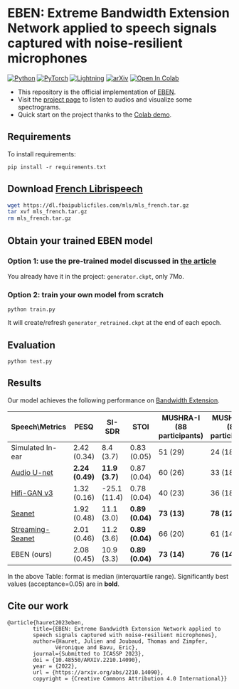 # EBEN: Extreme Bandwidth Extension Network applied to speech signals captured with noise-resilient microphones 

<a href="https://www.python.org/"><img alt="Python" src="https://img.shields.io/badge/-Python 3.8+-blue?style=for-the-badge&logo=python&logoColor=white"></a>
<a href="https://pytorch.org/get-started/locally/"><img alt="PyTorch" src="https://img.shields.io/badge/-PyTorch 1.10+-ee4c2c?style=for-the-badge&logo=pytorch&logoColor=white"></a>
<a href="https://pytorchlightning.ai/"><img alt="Lightning" src="https://img.shields.io/badge/-Lightning 1.5+-792ee5?style=for-the-badge&logo=pytorchlightning&logoColor=white"></a>
[![arXiv](https://img.shields.io/badge/arXiv-2210.14090-<COLOR>.svg)](https://arxiv.org/abs/2210.14090)
[![Open In Colab](https://colab.research.google.com/assets/colab-badge.svg)](https://colab.research.google.com/github/jhauret/eben/blob/main/demo.ipynb)


+ This repository is the official implementation of [EBEN](https://arxiv.org/abs/2210.14090).
+ Visit the [project page](https://jhauret.github.io/eben/) to listen to audios and visualize some spectrograms.
+ Quick start on the project thanks to the [Colab demo](https://colab.research.google.com/github/jhauret/eben/blob/main/demo.ipynb).

## Requirements

To install requirements:

```setup
pip install -r requirements.txt
```

## Download [French Librispeech](https://arxiv.org/abs/2012.03411)

```bash
wget https://dl.fbaipublicfiles.com/mls/mls_french.tar.gz
tar xvf mls_french.tar.gz
rm mls_french.tar.gz
```

## Obtain your trained EBEN model

### Option 1: use the pre-trained model discussed in [the article](https://arxiv.org/abs/2210.14090)
You already have it in the project: `generator.ckpt`, only 7Mo.

### Option 2: train your own model from scratch

```train
python train.py
```
It will create/refresh `generator_retrained.ckpt` at the end of each epoch.

## Evaluation

```eval
python test.py
```
## Results

Our model achieves the following performance on [Bandwidth Extension](https://paperswithcode.com/task/bandwidth-extension).

| Speech\Metrics | PESQ               | SI-SDR              | STOI                 | MUSHRA-I <br />  (88 participants)      | MUSHRA-Q <br />  (82 participants)         | Gen params     | Dis params      |
|------------------------------------------------------|--------------------|---------------------|----------------------|------------------|------------------|----------------|-----------------|
| Simulated In-ear                                     | 2.42 (0.34)        | 8.4 (3.7)           | 0.83 (0.05)          | 51 (29)          | 24 (18)          | $\emptyset$    | $\emptyset$     |
| [Audio U-net](https://arxiv.org/pdf/1708.00853.pdf)                 | **2.24 (0.49)** | **11.9 (3.7)** | 0.87 (0.04)          | 60 (26)          | 33 (18)          | 71.0 M         | $\emptyset$     |
| [Hifi-GAN v3](https://arxiv.org/pdf/2010.05646.pdf)                      | 1.32 (0.16)        | -25.1 (11.4)        | 0.78 (0.04)          | 40 (23)          | 36 (18)          | 1.5 M          | 70.7 M          |
| [Seanet](https://arxiv.org/pdf/2009.02095.pdf)                 | 1.92 (0.48)        | 11.1 (3.0)          | **0.89 (0.04)** | **73 (13)** | **78 (12)** | 8.3 M          | 56.6  M         |
| [Streaming-Seanet](https://arxiv.org/pdf/2010.10677.pdf)                        | 2.01 (0.46)        | 11.2 (3.6)          | **0.89 (0.04)** | 66 (20)          | 61 (14)          | **0.7 M** | 56.6  M         |
| EBEN (ours)                                          | 2.08 (0.45)        | 10.9 (3.3)          | **0.89 (0.04)** | **73 (14)** | **76 (14)** | 1.9 M          | **26.5 M** |

In the above Table: format is median (interquartile range). Significantly best values (acceptance=0.05) are in **bold**.

## Cite our work

```
@article{hauret2023eben,
        title={EBEN: Extreme Bandwidth Extension Network applied to
        speech signals captured with noise-resilient microphones},
        author={Hauret, Julien and Joubaud, Thomas and Zimpfer,
               Véronique and Bavu, Eric},
        journal={Submitted to ICASSP 2023},
        doi = {10.48550/ARXIV.2210.14090},
        year = {2022},
        url = {https://arxiv.org/abs/2210.14090},
        copyright = {Creative Commons Attribution 4.0 International}}
```
